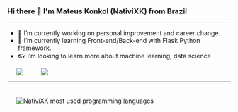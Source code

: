 ### Hi there 👋 I'm Mateus Konkol (NativiXK) from Brazil

<!-- <img src="https://img.shields.io/badge/Python--green">
<img src="https://img.shields.io/badge/Web--red">
<img src="https://img.shields.io/badge/Backend--blue"> -->

---
- 💪  I’m currently working on personal improvement and career change.
- 🌱 I’m currently learning Front-end/Back-end with Flask Python framework.
- 👓 I’m looking to learn more about machine learning, data science

<a href="https://www.linkedin.com/in/mateus-konkol/" target="_blank" style="margin: 20px;"><img src="https://img.shields.io/badge/-LinkedIn-%230077B5?style=for-the-badge&logo=linkedin&logoColor=white"></a><a href="https://www.linkedin.com/in/mateus-konkol/" target="_blank" style="margin: 20px;"><img src="https://img.shields.io/badge/-Instagram-%230077?style=for-the-badge&logo=instagram&logoColor=pink"></a>

---
<img src="https://github-readme-stats.vercel.app/api/top-langs/?username=NativiXK&layout=compact&langs_count=7&theme=chartreuse-dark" alt="NativiXK most used programming languages" style="margin: 20px;">

<!--
**NativiXK/NativiXK** is a ✨ _special_ ✨ repository because its `README.md` (this file) appears on your GitHub profile.

Here are some ideas to get you started:

- 🔭 I’m currently working on ...
- 🌱 I’m currently learning ...
- 👯 I’m looking to collaborate on ...
- 🤔 I’m looking for help with ...
- 💬 Ask me about ...
- 📫 How to reach me: ...
- 😄 Pronouns: ...
- ⚡ Fun fact: ...
-->
